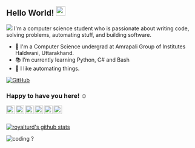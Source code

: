 ## Hello World! <img src="https://raw.githubusercontent.com/iampavangandhi/iampavangandhi/master/gifs/Hi.gif" width="25px"> 
<img src="https://komarev.com/ghpvc/?username=royalturd"></h2>
I'm a computer science student who is passionate about writing code, solving problems, automating stuff, and building software.

- 🔭 I'm a Computer Science undergrad at Amrapali Group of Institutes Haldwani, Uttarakhand.
- 📚 I’m currently learning  Python, C# and Bash
- 💖 I like automating things. 

[![GitHub](https://img.shields.io/badge/dynamic/json?logo=github&label=GitHub+Followers&labelColor=282c34&color=181717&query=%24.data.totalSubs&url=https%3A%2F%2Fapi.spencerwoo.com%2Fsubstats%2F%3Fsource%3Dgithub%26queryKey%3Djustaprudev&longCache=true)](https://github.com/royalturd)
### Happy to have you here! ☺️
&nbsp;
<a href="https://www.instagram.com/pixelated_juvenile" target="_blank">
  <img align="left" alt="Rudra's Instagram" width="22px" src="https://cdn.jsdelivr.net/npm/simple-icons@v3/icons/instagram.svg" />
</a>
<a href="https://twitter.com/Pixelatedjuven?s=09" target="_blank">
  <img align="left" alt="Rudra's Twitter" width="22px" src="https://cdn.jsdelivr.net/npm/simple-icons@v3/icons/twitter.svg" />
</a>
<a href="https://t.me/Royal_Turd" target="_blank">
  <img align="left" alt="Rudra's Telegram" width="22px" src="https://cdn.jsdelivr.net/npm/simple-icons@v3/icons/telegram.svg" />
</a>
<a href="mailto:samridhh.rudra@hotmail.com" target="_blank">
  <img align="left" alt="royalturd's Email" width="22px" src="https://cdn.jsdelivr.net/npm/simple-icons@v3/icons/gmail.svg" />
</a>
<a href="https://github.com/royalturd" target="_blank">
  <img align="left" alt="royalturd's Github" width="22px" src="https://cdn.jsdelivr.net/npm/simple-icons@v3/icons/github.svg" />
</a>
<a href="https://www.behance.net/pixelatedjuvenile" target="_blank">
  <img align="left" alt="Rudra's Behance" width="22px" src="https://cdn.jsdelivr.net/npm/simple-icons@v3/icons/behance.svg" />
</a>
<br/>
&nbsp;

[![royalturd's github stats](https://github-readme-stats.vercel.app/api?username=royalturd)](https://github.com/royalturd)  

<img src="https://raw.githubusercontent.com/royalturd/royalturd/master/gif/coding.gif" alt="coding ?">




